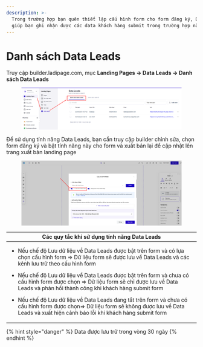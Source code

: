 ```yaml
---
description: >-
  Trong trường hợp bạn quên thiết lập cấu hình form cho form đăng ký, Data Leads
  giúp bạn ghi nhận được các data khách hàng submit trong trường hợp này.
---
```


# Danh sách Data Leads

Truy cập builder.ladipage.com, mục **Landing Pages -> Data Leads -> Danh sách Data Leads**&#x20;

<figure><img src="../.gitbook/assets/image (1427).png" alt=""><figcaption></figcaption></figure>

Để sử dụng tính năng Data Leads, bạn cần truy cập builder chỉnh sửa, chọn form đăng ký và bật tính năng này cho form và xuất bản lại để cập nhật lên trang xuất bản landing page&#x20;

<figure><img src="../.gitbook/assets/image (1428).png" alt=""><figcaption></figcaption></figure>

| Các quy tắc khi sử dụng tính năng Data Leads                                                                                                                                                                                                                                                                                                                                                                                                                                                                                                                                                                       |
| ------------------------------------------------------------------------------------------------------------------------------------------------------------------------------------------------------------------------------------------------------------------------------------------------------------------------------------------------------------------------------------------------------------------------------------------------------------------------------------------------------------------------------------------------------------------------------------------------------------------ |
| <ul><li>Nếu chế độ Lưu dữ liệu về Data Leads được bật trên form và có lựa chọn cấu hình form => Dữ liệu form sẽ được lưu về Data Leads và các kênh lưu trữ theo cấu hình form</li></ul><ul><li>Nếu chế độ Lưu dữ liệu về Data Leads được bật trên form và chưa có cấu hình form được chọn ⇒ Dữ liệu form sẽ chỉ được lưu về Data Leads và phản hồi thành công khi khách hàng submit form</li></ul><ul><li>Nếu chế độ Lưu dữ liệu về Data Leads đang tắt trên form và chưa có cấu hình form được chọn⇒ Dữ liệu form sẽ không được lưu về Data Leads và xuất hiện cảnh báo lỗi khi khách hàng submit form </li></ul> |

{% hint style="danger" %}
Data được lưu trữ trong vòng 30 ngày&#x20;
{% endhint %}
